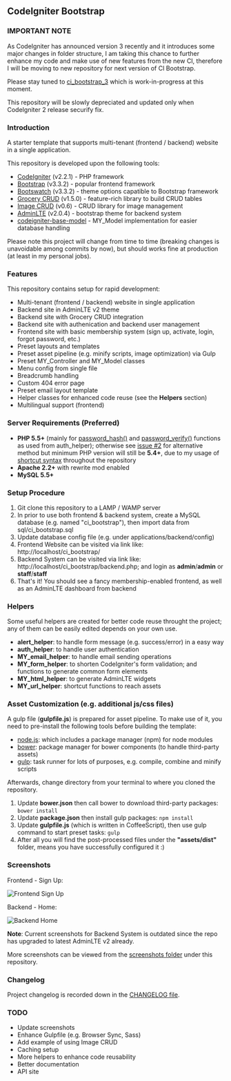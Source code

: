 ## CodeIgniter Bootstrap


### IMPORTANT NOTE

As CodeIgniter has announced version 3 recently and it introduces some major changes in folder structure, I am taking this chance to further enhance my code and make use of new features from the new CI, therefore I will be moving to new repository for next version of CI Bootstrap. 

Please stay tuned to [ci_bootstrap_3](https://github.com/waifung0207/ci_bootstrap_3) which is work-in-progress at this moment. 

This repository will be slowly depreciated and updated only when CodeIgniter 2 release securify fix. 


### Introduction

A starter template that supports multi-tenant (frontend / backend) website in a single application.

This repository is developed upon the following tools: 
* [CodeIgniter](http://www.codeigniter.com/) (v2.2.1) - PHP framework
* [Bootstrap](http://getbootstrap.com/) (v3.3.2) - popular frontend framework
* [Bootswatch](http://bootswatch.com/) (v3.3.2) - theme options capatible to Bootstrap framework
* [Grocery CRUD](http://www.grocerycrud.com/) (v1.5.0) - feature-rich library to build CRUD tables
* [Image CRUD](http://www.grocerycrud.com/image-crud) (v0.6) - CRUD library for image management
* [AdminLTE](https://github.com/almasaeed2010/AdminLTE) (v2.0.4) - bootstrap theme for backend system
* [codeigniter-base-model](https://github.com/jamierumbelow/codeigniter-base-model) - MY_Model implementation for easier database handling 

Please note this project will change from time to time (breaking changes is unavoidable among commits by now), but should works fine at production (at least in my personal jobs). 


### Features

This repository contains setup for rapid development:
* Multi-tenant (frontend / backend) website in single application
* Backend site in AdminLTE v2 theme
* Backend site with Grocery CRUD integration
* Backend site with authenication and backend user management
* Frontend site with basic membership system (sign up, activate, login, forgot password, etc.)
* Preset layouts and templates
* Preset asset pipeline (e.g. minify scripts, image optimization) via Gulp
* Preset MY_Controller and MY_Model classes
* Menu config from single file
* Breadcrumb handling
* Custom 404 error page
* Preset email layout template
* Helper classes for enhanced code reuse (see the **Helpers** section)
* Multilingual support (frontend)


### Server Requirements (Preferred)

* **PHP 5.5+** (mainly for [password_hash()](http://php.net/manual/en/function.password-hash.php) and [password_verify()](http://php.net/manual/en/function.password-verify.php) functions as used from auth_helper); otherwise see [issue #2](https://github.com/waifung0207/ci_bootstrap/issues/2) for alternative method but minimum PHP version will still be **5.4+**, due to my usage of [shortcut syntax](http://php.net/manual/en/migration54.new-features.php) throughout the repository
* **Apache 2.2+** with rewrite mod enabled
* **MySQL 5.5+**


### Setup Procedure

1. Git clone this repository to a LAMP / WAMP server
2. In prior to use both frontend & backend system, create a MySQL database (e.g. named "ci_bootstrap"), then import data from sql/ci_bootstrap.sql
3. Update database config file (e.g. under applications/backend/config)
4. Frontend Website can be visited via link like: http://localhost/ci_bootstrap/
5. Backend System can be visited via link like: http://localhost/ci_bootstrap/backend.php; and login as **admin**/**admin** or **staff**/**staff**
6. That's it! You should see a fancy membership-enabled frontend, as well as an AdminLTE dashboard from backend


### Helpers

Some useful helpers are created for better code reuse throught the project; any of them can be easily edited depends on your own use. 

* **alert_helper**: to handle form message (e.g. success/error) in a easy way
* **auth_helper**: to handle user authentication
* **MY_email_helper**: to handle email sending operations
* **MY_form_helper**: to shorten CodeIgniter's form validation; and functions to generate common form elements
* **MY_html_helper**: to generate AdminLTE widgets
* **MY_url_helper**: shortcut functions to reach assets


### Asset Customization (e.g. additional js/css files)

A gulp file (**gulpfile.js**) is prepared for asset pipeline. To make use of it, you need to pre-install the following tools before building the template:

* [node.js](http://nodejs.org/): which includes a package manager (npm) for node modules
* [bower](http://bower.io/): package manager for bower components (to handle third-party assets)
* [gulp](http://gulpjs.com/): task runner for lots of purposes, e.g. compile, combine and minify scripts

Afterwards, change directory from your terminal to where you cloned the repository.

1. Update **bower.json** then call bower to download third-party packages: ```bower install```
2. Update **package.json** then install gulp packages: ```npm install```
3. Update **gulpfile.js** (which is written in CoffeeScript), then use gulp command to start preset tasks: ```gulp```
4. After all you will find the post-processed files under the **"assets/dist"** folder, means you have successfully configured it :)


### Screenshots

Frontend - Sign Up: 

![](screenshots/frontend_signup.png "Frontend Sign Up")

Backend - Home: 

![](screenshots/backend_home_admin.png "Backend Home")

**Note**: Current screenshots for Backend System is outdated since the repo has upgraded to latest AdminLTE v2 already.

More screenshots can be viewed from the [screenshots folder](https://github.com/waifung0207/ci_bootstrap/blob/master/screenshots/) under this repository.


### Changelog

Project changelog is recorded down in the [CHANGELOG file](https://github.com/waifung0207/ci_bootstrap/blob/master/CHANGELOG.md).


### TODO

* Update screenshots
* Enhance Gulpfile (e.g. Browser Sync, Sass)
* Add example of using Image CRUD
* Caching setup
* More helpers to enhance code reusability
* Better documentation
* API site
